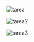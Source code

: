 ![tarea](https://github.com/JohnFuhrm12/UADE_Tarea_SitioServicioProfesional/assets/61069716/ac64b019-8b57-4885-bed4-150f61c59415)

![tarea2](https://github.com/JohnFuhrm12/UADE_Tarea_SitioServicioProfesional/assets/61069716/5d17ef52-5eba-4161-8537-0b13def39f7d)

![tarea3](https://github.com/JohnFuhrm12/UADE_Tarea_SitioServicioProfesional/assets/61069716/0627a756-632e-4aac-96af-c040a12805ad)
